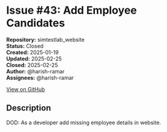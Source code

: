 # Issue #43: Add Employee Candidates

**Repository:** simtestlab_website  
**Status:** Closed  
**Created:** 2025-01-19  
**Updated:** 2025-02-25  
**Closed:** 2025-02-25  
**Author:** @harish-ramar  
**Assignees:** @harish-ramar  

[View on GitHub](https://github.com/Simtestlab/simtestlab_website/issues/43)

## Description

DOD: As a developer add missing employee details in website.